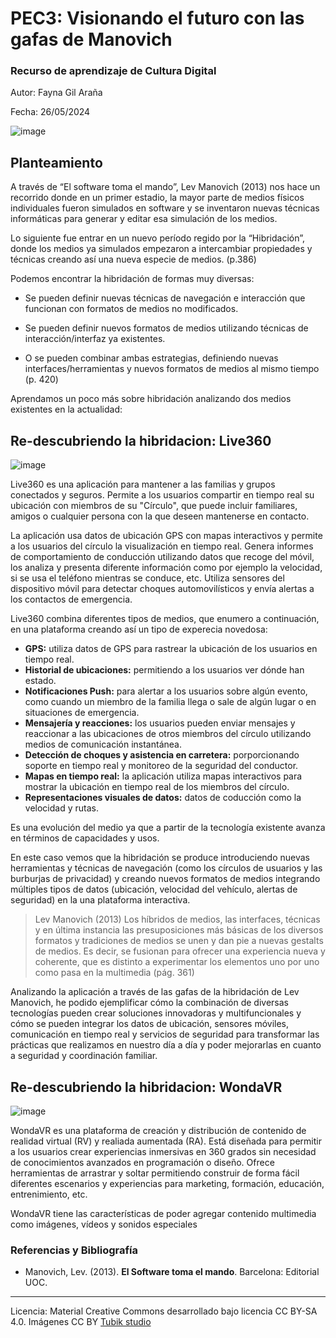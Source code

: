 # PEC3: Visionando el futuro con las gafas de Manovich 

### Recurso de aprendizaje de Cultura Digital


Autor: Fayna Gil Araña

Fecha: 26/05/2024

![image](https://github.com/Faynita/PEC3_Manovich_Reloaded/assets/165703973/0df8e4cc-da14-4b87-88e4-b931b262b6e6)


## Planteamiento

A través de “El software toma el mando”, Lev Manovich (2013) nos hace un recorrido donde en un primer estadio, la mayor parte de medios físicos individuales fueron simulados en software y se inventaron nuevas técnicas informáticas para generar y editar esa simulación de los medios.

Lo siguiente fue entrar en un nuevo período regido por la “Hibridación”, donde los medios ya simulados empezaron a intercambiar propiedades y técnicas creando así una nueva especie de medios. (p.386)

Podemos encontrar la hibridación de formas muy diversas:

-   Se pueden definir nuevas técnicas de navegación e interacción que funcionan con formatos de medios no modificados.
    
-   Se pueden definir nuevos formatos de medios utilizando técnicas de interacción/interfaz ya existentes.
    
-   O se pueden combinar ambas estrategias, definiendo nuevas interfaces/herramientas y nuevos formatos de medios al mismo tiempo (p. 420)

    
Aprendamos un poco más sobre hibridación analizando dos medios existentes en la actualidad:

## Re-descubriendo la hibridacion: Live360

![image](https://github.com/Faynita/PEC3_Manovich_Reloaded/assets/165703973/5968ebcf-8f8c-41be-89a4-cf572f031a88)


Live360 es una aplicación para mantener a las familias y grupos conectados y seguros. Permite a los usuarios compartir en tiempo real su ubicación con miembros de su "Círculo", que puede incluir familiares, amigos o cualquier persona con la que deseen mantenerse en contacto.

La aplicación usa datos de ubicación GPS con mapas interactivos y permite a los usuarios del círculo la visualización en tiempo real. Genera informes de comportamiento de conducción utilizando datos que recoge del móvil, los analiza y presenta diferente información como por ejemplo la velocidad, si se usa el teléfono mientras se conduce, etc. Utiliza sensores del dispositivo móvil para detectar choques automovilísticos y envía alertas a los contactos de emergencia. 

Live360 combina diferentes tipos de medios, que enumero a continuación, en una plataforma creando así un tipo de experecia novedosa:

- **GPS:** utiliza datos de GPS para rastrear la ubicación de los usuarios en tiempo real.
- **Historial de ubicaciones:** permitiendo a los usuarios ver dónde han estado.
- **Notificaciones Push:** para alertar a los usuarios sobre algún evento, como cuando un miembro de la familia llega o sale de algún lugar o en situaciones de emergencia.
- **Mensajería y reacciones:** los usuarios pueden enviar mensajes y reaccionar a las ubicaciones de otros miembros del círculo utilizando medios de comunicación instantánea.
- **Detección de choques y asistencia en carretera:** porporcionando soporte en tiempo real y monitoreo de la seguridad del conductor.
- **Mapas en tiempo real:** la aplicación utiliza mapas interactivos para mostrar la ubicación en tiempo real de los miembros del círculo.
- **Representaciones visuales de datos:** datos de coducción como la velocidad y rutas.

Es una evolución del medio ya que a partir de la tecnología existente avanza en términos de capacidades y usos.

En este caso vemos que la hibridación se produce introduciendo nuevas herramientas y técnicas de navegación (como los círculos de usuarios y las burburjas de privacidad) y creando nuevos formatos de medios integrando múltiples tipos de datos (ubicación, velocidad del vehículo, alertas de seguridad) en la una plataforma interactiva.

> Lev Manovich (2013)
> Los híbridos de medios, las interfaces, técnicas y en última instancia las presuposiciones más básicas de los diversos formatos y tradiciones de medios se unen y dan pie a nuevas gestalts de medios. Es decir, se fusionan para ofrecer una experiencia nueva y coherente, que es distinto a experimentar los elementos uno por uno como pasa en la multimedia (pág. 361)


Analizando la aplicación a través de las gafas de la hibridación de Lev Manovich, he podido ejemplificar cómo la combinación de diversas tecnologías pueden crear soluciones innovadoras y multifuncionales y cómo se pueden integrar los datos de ubicación, sensores móviles, comunicación en tiempo real y servicios de seguridad para transformar las prácticas que realizamos en nuestro día a día y poder mejorarlas en cuanto a seguridad y coordinación familiar.


## Re-descubriendo la hibridacion: WondaVR

![image](https://github.com/Faynita/PEC3_Manovich_Reloaded/assets/165703973/116aaaa6-8120-42d9-96a4-5213594c31a1)


WondaVR es una plataforma de creación y distribución de contenido de realidad virtual (RV) y realiada aumentada (RA). Está diseñada para permitir a los usuarios crear experiencias inmersivas en 360 grados sin necesidad de conocimientos avanzados en programación o diseño. Ofrece herramientas de arrastrar y soltar permitiendo construir de forma fácil diferentes escenarios y experiencias para marketing, formación, educación, entrenimiento, etc.

WondaVR tiene las características de poder agregar contenido multimedia como imágenes, vídeos y sonidos especiales 


### Referencias y Bibliografía

* Manovich, Lev. (2013). **El Software toma el mando**. Barcelona: Editorial UOC. 


----

Licencia: Material Creative Commons desarrollado bajo licencia CC BY-SA 4.0. Imágenes CC BY [Tubik studio](https://blog.tubikstudio.com/how-to-create-original-flat-illustrations-designers-tips/) 

